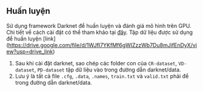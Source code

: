 ## Huấn luyện
Sử dụng framework Darknet để huấn luyện và đánh giá mô hình trên GPU. Chi tiết về cách cài đặt có thể tham khảo tại [đây](https://github.com/AlexeyAB/darknet#how-to-compile-on-linux-using-make "Darknet").
Tập dữ liệu được sử dụng để huấn luyện [link] (https://drive.google.com/file/d/1WJfI7YKfMf6gWIZzzWb7Du8mJifEnDyX/view?usp=drive_link)

1. Sau khi cài đặt darknet, sao chép các folder con của `CR-dataset`, `VD-dataset`, `PD-dataset` tập dữ liệu vào trong đường dẫn darknet/data. 
2. Lưu ý là tất cả file `.cfg`, `.data`, `.names`, `train.txt` và `valid.txt` phải để trong đường dẫn darknet/data.
